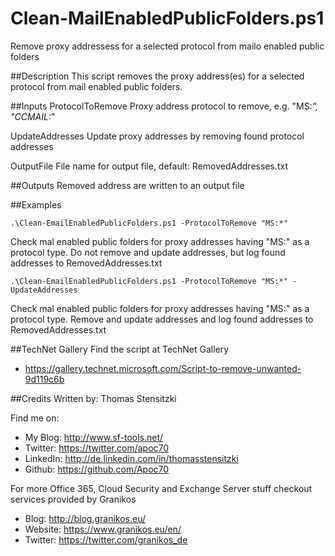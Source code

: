 # Clean-MailEnabledPublicFolders.ps1
Remove proxy addressess for a selected protocol from mailo enabled public folders

##Description
This script removes the proxy address(es) for a selected protocol from mail enabled public folders.

##Inputs
ProtocolToRemove
Proxy address protocol to remove, e.g. "MS:*", "CCMAIL:*"

UpdateAddresses
Update proxy addresses by removing found protocol addresses

OutputFile
File name for output file, default: RemovedAddresses.txt

##Outputs
Removed address are written to an output file

##Examples
```
.\Clean-EmailEnabledPublicFolders.ps1 -ProtocolToRemove "MS:*"
```
Check mal enabled public folders for proxy addresses having "MS:" as a protocol type.
Do not remove and update addresses, but log found addresses to RemovedAddresses.txt

```
.\Clean-EmailEnabledPublicFolders.ps1 -ProtocolToRemove "MS:*" -UpdateAddresses
```
Check mal enabled public folders for proxy addresses having "MS:" as a protocol type.
Remove and update addresses and log found addresses to RemovedAddresses.txt

##TechNet Gallery
Find the script at TechNet Gallery
* https://gallery.technet.microsoft.com/Script-to-remove-unwanted-9d119c6b


##Credits
Written by: Thomas Stensitzki

Find me on:

* My Blog:	http://www.sf-tools.net/
* Twitter:	https://twitter.com/apoc70
* LinkedIn:	http://de.linkedin.com/in/thomasstensitzki
* Github:	https://github.com/Apoc70

For more Office 365, Cloud Security and Exchange Server stuff checkout services provided by Granikos

* Blog:     http://blog.granikos.eu/
* Website:	https://www.granikos.eu/en/
* Twitter:	https://twitter.com/granikos_de
